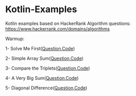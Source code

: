 # Kotlin-Examples
Kotlin examples based on HackerRank Algorithm questions:
https://www.hackerrank.com/domains/algorithms

Warmup:

1- Solve Me First([Question](https://www.hackerrank.com/challenges/solve-me-first/problem),[Code](https://github.com/alishari/Kotlin-Examples/blob/master/src/warmup/SolveMeFirst.kt))

2- Simple Array Sum([Question](https://www.hackerrank.com/challenges/simple-array-sum/problem),[Code](https://github.com/alishari/Kotlin-Examples/blob/master/src/warmup/SimpleArraySum.kt))

3- Compare the Triplets([Question](https://www.hackerrank.com/challenges/compare-the-triplets/problem),[Code](https://github.com/alishari/Kotlin-Examples/blob/master/src/warmup/CompareTheTriplets.kt))

4- A Very Big Sum([Question](https://www.hackerrank.com/challenges/a-very-big-sum/problem),[Code](https://github.com/alishari/Kotlin-Examples/blob/master/src/warmup/AVeryBigSum.kt))

5- Diagonal Difference([Question](https://www.hackerrank.com/challenges/diagonal-difference/problem),[Code](https://github.com/alishari/Kotlin-Examples/blob/master/src/warmup/DiagonalDifference.kt))
